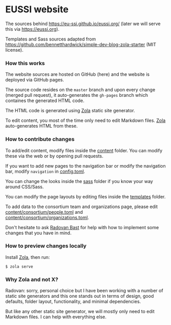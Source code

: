 

# EUSSI website

The sources behind https://eu-ssi.github.io/eussi.org/ (later we will serve
this via https://eussi.org).

Templates and Sass sources adapted from https://github.com/bennetthardwick/simple-dev-blog-zola-starter
(MIT license).


### How this works

The website sources are hosted on GitHub (here) and the website is deployed via
GitHub pages.

The source code resides on the `master` branch and upon every change (merged
pull request), it auto-generates the `gh-pages` branch which containes the
generated HTML code.

The HTML code is generated using [Zola](https://www.getzola.org/) static site
generator.

To edit content, you most of the time only need to edit Markdown files.
[Zola](https://www.getzola.org/) auto-generates HTML from these.


### How to contribute changes

To add/edit content, modify files inside the [content](content) folder. You can modify
these via the web or by opening pull requests.

If you want to add new pages to the navigation bar or modify the navigation
bar, modify `navigation` in [config.toml](config.toml).

You can change the looks inside the [sass](sass) folder if you know your way
around CSS/Sass.

You can modify the page layouts by editing files inside the [templates](templates) folder.

To add data to the consortium team and organizations page, please edit
[content/consortium/people.toml](content/consortium/people.toml)
and
[content/consortium/organizations.toml](content/consortium/organizations.toml).

Don't hesitate to ask [Radovan Bast](mailto:firstname.lastname@uit.no) for help with
how to implement some changes that you have in mind.


### How to preview changes locally

Install [Zola](https://www.getzola.org/), then run:
```
$ zola serve
```


### Why Zola and not X?

Radovan: sorry, personal choice but I have been working with a number of static
site generators and this one stands out in terms of design, good defaults,
folder layout, functionality, and minimal dependencies.

But like any other static site generator, we will mostly only need to edit
Markdown files.  I can help with everything else.
